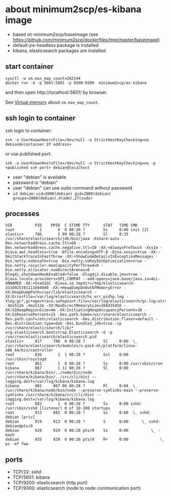 # about minimum2scp/es-kibana image

 * based on minimum2scp/baseimage (see https://github.com/minimum2scp/dockerfiles/tree/master/baseimage)
 * default-jre-headless package is installed
 * kibana, elasticsearch packages are installed

## start container

```
sysctl -w vm.max_map_count=262144
docker run -d -p 5601:5601 -p 9200:9200  minimum2scp/es-kibana
```

and then open http://localhost:5601/ by browser.

See [Virtual memory](https://www.elastic.co/guide/en/elasticsearch/reference/current/vm-max-map-count.html) about `vm.max_map_count`.

## ssh login to container

ssh login to container:

```
ssh -o UserKnownHostsFile=/dev/null -o StrictHostKeyChecking=no debian@<container IP address>
```

or use published port:

```
ssh -o UserKnownHostsFile=/dev/null -o StrictHostKeyChecking=no -p <published ssh port> debian@localhost
```

 * user "debian" is available
 * password is "debian"
 * user "debian" can use sudo command without password
 * `id debian`: `uid=2000(debian) gid=2000(debian) groups=2000(debian),4(adm),27(sudo)`

## processes

```
UID          PID    PPID  C STIME TTY      STAT   TIME CMD
root           1       0  0 00:28 ?        Ss     0:00 init [2]
elastic+     786       1 99 00:28 ?        Sl     0:35 /usr/share/elasticsearch/jdk/bin/java -Xshare:auto -Des.networkaddress.cache.ttl=60 -Des.networkaddress.cache.negative.ttl=10 -XX:+AlwaysPreTouch -Xss1m -Djava.awt.headless=true -Dfile.encoding=UTF-8 -Djna.nosys=true -XX:-OmitStackTraceInFastThrow -XX:+ShowCodeDetailsInExceptionMessages -Dio.netty.noUnsafe=true -Dio.netty.noKeySetOptimization=true -Dio.netty.recycler.maxCapacityPerThread=0 -Dio.netty.allocator.numDirectArenas=0 -Dlog4j.shutdownHookEnabled=false -Dlog4j2.disable.jmx=true -Djava.locale.providers=SPI,COMPAT --add-opens=java.base/java.io=ALL-UNNAMED -XX:+UseG1GC -Djava.io.tmpdir=/tmp/elasticsearch-3318925781111694940 -XX:+HeapDumpOnOutOfMemoryError -XX:HeapDumpPath=/var/lib/elasticsearch -XX:ErrorFile=/var/log/elasticsearch/hs_err_pid%p.log -Xlog:gc*,gc+age=trace,safepoint:file=/var/log/elasticsearch/gc.log:utctime,pid,tags:filecount=32,filesize=64m -Xms512m -Xmx512m -XX:MaxDirectMemorySize=268435456 -XX:G1HeapRegionSize=4m -XX:InitiatingHeapOccupancyPercent=30 -XX:G1ReservePercent=15 -Des.path.home=/usr/share/elasticsearch -Des.path.conf=/etc/elasticsearch -Des.distribution.flavor=default -Des.distribution.type=deb -Des.bundled_jdk=true -cp /usr/share/elasticsearch/lib/* org.elasticsearch.bootstrap.Elasticsearch -d -p /var/run/elasticsearch/elasticsearch.pid
elastic+     817     786  0 00:28 ?        Sl     0:00  \_ /usr/share/elasticsearch/modules/x-pack-ml/platform/linux-x86_64/bin/controller
root         836       1  1 00:28 ?        Ssl    0:00 /usr/sbin/rsyslogd
root         861       1  0 00:28 ?        Ss     0:00 /usr/sbin/cron
kibana       867       1 11 00:28 ?        Sl     0:00 /usr/share/kibana/bin/../node/bin/node /usr/share/kibana/bin/../src/cli/dist --logging.dest=/var/log/kibana/kibana.log
kibana       901     867 96 00:28 ?        Rl     0:04  \_ /usr/share/kibana/node/bin/node --preserve-symlinks-main --preserve-symlinks /usr/share/kibana/src/cli/dist --logging.dest=/var/log/kibana/kibana.log
root         882       1  0 00:28 ?        Ss     0:00 sshd: /usr/sbin/sshd [listener] 0 of 10-100 startups
root         913     882  0 00:28 ?        Ss     0:00  \_ sshd: debian [priv]
debian       919     913  0 00:28 ?        S      0:00      \_ sshd: debian@pts/0
debian       920     919  0 00:28 pts/0    Ss     0:00          \_ -bash
debian       935     920  0 00:28 pts/0    R+     0:00              \_ ps -ef fww
```

## ports

 * TCP/22: sshd
 * TCP/5601: kibana
 * TCP/9200: elasticsearch (http port)
 * TCP/9300: elasticsearch (node to node communication port)

